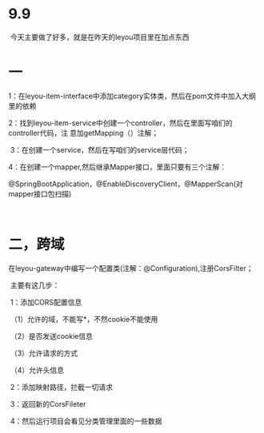 # 9.9

​	今天主要做了好多，就是在昨天的leyou项目里在加点东西

# 一

​	1：在leyou-item-interface中添加category实体类，然后在pom文件中加入大纲里的依赖

​	2：找到leyou-item-service中创建一个controller，然后在里面写咱们的controller代码，注	 意加getMapping（）注解；

​	3：在创建一个service，然后在写咱们的service层代码；

​	4：在创建一个mapper,然后继承Mapper<Category>接口，里面只要有三个注解：

​		@SpringBootApplication，@EnableDiscoveryClient，@MapperScan(对mapper接口包扫描)

​		

# 二，跨域

​	在leyou-gateway中编写一个配置类(注解：@Configuration),注册CorsFilter；

​	主要有这几步：

​		1：添加CORS配置信息

​			（1）允许的域，不能写*，不然cookie不能使用

​			（2）是否发送cookie信息

​			（3）允许请求的方式

​			（4）允许头信息

​		2：添加映射路径，拦截一切请求

​		3：返回新的CorsFileter

​		4：然后运行项目会看见分类管理里面的一些数据

​	

​	